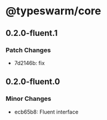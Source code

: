 # @typeswarm/core

## 0.2.0-fluent.1

### Patch Changes

- 7d2146b: fix

## 0.2.0-fluent.0

### Minor Changes

- ecb65b8: Fluent interface
